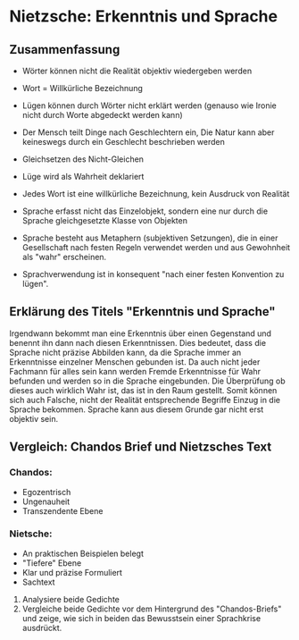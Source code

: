 Nietzsche: Erkenntnis und Sprache
=================================

Zusammenfassung
---------------

-   Wörter können nicht die Realität objektiv wiedergeben werden
-   Wort = Willkürliche Bezeichnung
-   Lügen können durch Wörter nicht erklärt werden (genauso wie Ironie
    nicht durch Worte abgedeckt werden kann)
-   Der Mensch teilt Dinge nach Geschlechtern ein, Die Natur kann aber
    keineswegs durch ein Geschlecht beschrieben werden
-   Gleichsetzen des Nicht-Gleichen
-   Lüge wird als Wahrheit deklariert

-   Jedes Wort ist eine willkürliche Bezeichnung, kein Ausdruck von
    Realität
-   Sprache erfasst nicht das Einzelobjekt, sondern eine nur durch die
    Sprache gleichgesetzte Klasse von Objekten
-   Sprache besteht aus Metaphern (subjektiven Setzungen), die in einer
    Gesellschaft nach festen Regeln verwendet werden und aus Gewohnheit
    als "wahr" erscheinen.
-   Sprachverwendung ist in konsequent "nach einer festen Konvention zu
    lügen".

Erklärung des Titels "Erkenntnis und Sprache"
---------------------------------------------

Irgendwann bekommt man eine Erkenntnis über einen Gegenstand und benennt
ihn dann nach diesen Erkenntnissen. Dies bedeutet, dass die Sprache nicht
präzise Abbilden kann, da die Sprache immer an Erkenntnisse einzelner
Menschen gebunden ist. Da auch nicht jeder Fachmann für alles sein kann
werden Fremde Erkenntnisse für Wahr befunden und werden so in die Sprache
eingebunden. Die Überprüfung ob dieses auch wirklich Wahr ist, das ist
in den Raum gestellt. Somit können sich auch Falsche, nicht der Realität
entsprechende Begriffe Einzug in die Sprache bekommen. Sprache kann aus
diesem Grunde gar nicht erst objektiv sein.

Vergleich: Chandos Brief und Nietzsches Text
--------------------------------------------

### Chandos:

-   Egozentrisch
-   Ungenauheit
-   Transzendente Ebene

### Nietsche:

-   An praktischen Beispielen belegt
-   "Tiefere" Ebene
-   Klar und präzise Formuliert
-   Sachtext

1.  Analysiere beide Gedichte
2.  Vergleiche beide Gedichte vor dem Hintergrund des "Chandos-Briefs"
    und zeige, wie sich in beiden das Bewusstsein einer Sprachkrise
    ausdrückt.

